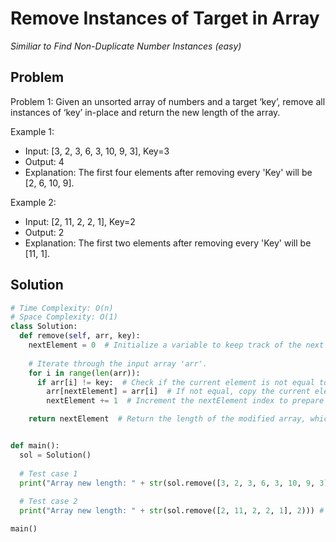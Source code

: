 # Remove Instances of Target in Array

*Similiar to Find Non-Duplicate Number Instances (easy)*

## Problem
Problem 1: Given an unsorted array of numbers and a target ‘key’, remove all instances of ‘key’ in-place and return the new length of the array.

Example 1:

- Input: [3, 2, 3, 6, 3, 10, 9, 3], Key=3
- Output: 4
- Explanation: The first four elements after removing every 'Key' will be [2, 6, 10, 9].

Example 2:

- Input: [2, 11, 2, 2, 1], Key=2
- Output: 2
- Explanation: The first two elements after removing every 'Key' will be [11, 1].

## Solution


```py
# Time Complexity: O(n)
# Space Complexity: O(1) 
class Solution:
  def remove(self, arr, key):
    nextElement = 0  # Initialize a variable to keep track of the next non-'key' element index.
    
    # Iterate through the input array 'arr'.
    for i in range(len(arr)):
      if arr[i] != key:  # Check if the current element is not equal to 'key'.
        arr[nextElement] = arr[i]  # If not equal, copy the current element to the next available position.
        nextElement += 1  # Increment the nextElement index to prepare for the next non-'key' element.

    return nextElement  # Return the length of the modified array, which represents the new length.


def main():
  sol = Solution()
  
  # Test case 1
  print("Array new length: " + str(sol.remove([3, 2, 3, 6, 3, 10, 9, 3], 3))) # Expected 4
  
  # Test case 2
  print("Array new length: " + str(sol.remove([2, 11, 2, 2, 1], 2))) # Expected 2

main()
```
